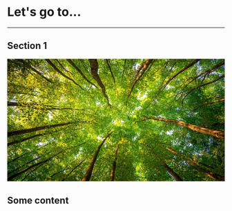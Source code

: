 # Let's go to...

---
## Section 1

![A canopy of trees seen from below with the sun streaming through](./static/images/sample.jpg)

Some content
---
